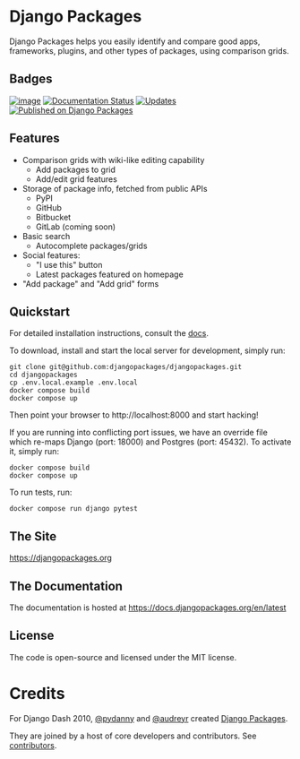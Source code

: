 # Django Packages

Django Packages helps you easily identify and compare good apps, frameworks, plugins, and other types of packages, using comparison grids.

## Badges

[![image](https://github.com/djangopackages/djangopackages/actions/workflows/actions.yml/badge.svg)](https://github.com/djangopackages/djangopackages/actions/workflows/actions.yml) [![Documentation Status](https://readthedocs.org/projects/djangopackages/badge/?version=latest)](https://docs.djangopackages.org/en/latest/?badge=latest) [![Updates](https://pyup.io/repos/github/djangopackages/djangopackages/shield.svg)](https://pyup.io/repos/github/djangopackages/djangopackages/) [![Published on Django Packages](https://img.shields.io/badge/Published%20on-Django%20Packages-0c3c26)](https://djangopackages.org/packages/p/djangopackages/)

## Features

-   Comparison grids with wiki-like editing capability
    -   Add packages to grid
    -   Add/edit grid features
-   Storage of package info, fetched from public APIs
    -   PyPI
    -   GitHub
    -   Bitbucket
    -   GitLab (coming soon)
-   Basic search
    -   Autocomplete packages/grids
-   Social features:
    -   "I use this" button
    -   Latest packages featured on homepage
-   "Add package" and "Add grid" forms

## Quickstart

For detailed installation instructions, consult the [docs](https://docs.djangopackages.org/en/latest/contributing/#install-django-packages-locally).

To download, install and start the local server for development, simply run:

```shell
git clone git@github.com:djangopackages/djangopackages.git
cd djangopackages
cp .env.local.example .env.local
docker compose build
docker compose up
```

Then point your browser to http://localhost:8000 and start hacking!

If you are running into conflicting port issues, we have an override file which re-maps Django (port: 18000) and Postgres (port: 45432). To activate it, simply run:

```shell
docker compose build
docker compose up
````

To run tests, run:

```shell
docker compose run django pytest
```

## The Site

https://djangopackages.org

## The Documentation

The documentation is hosted at https://docs.djangopackages.org/en/latest

## License

The code is open-source and licensed under the MIT license.

# Credits

For Django Dash 2010, [@pydanny](https://github.com/pydanny/) and [@audreyr](https://github.com/audreyr/) created [Django Packages](https://www.djangopackages.org/).

They are joined by a host of core developers and contributors. See [contributors](CONTRIBUTORS.md).
